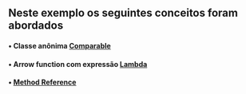 ## Neste exemplo os seguintes conceitos foram abordados

#### • Classe anônima [Comparable](https://docs.oracle.com/javase/8/docs/api/java/lang/Comparable.html)
#### • Arrow function com expressão [Lambda](https://docs.oracle.com/javase/tutorial/java/javaOO/lambdaexpressions.html)
#### • [Method Reference](https://docs.oracle.com/javase/tutorial/java/javaOO/methodreferences.html)

